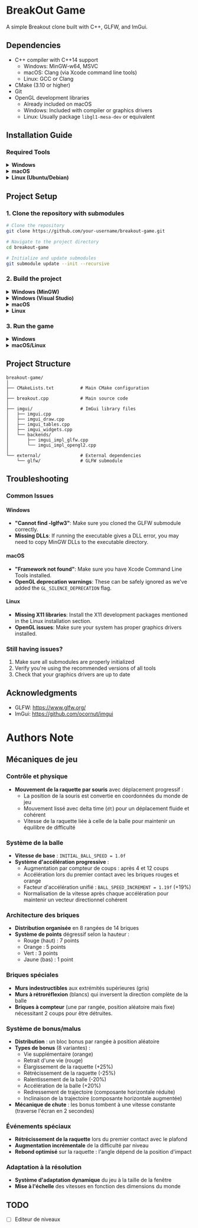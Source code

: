 # BreakOut Game

A simple Breakout clone built with C++, GLFW, and ImGui.

## Dependencies

- C++ compiler with C++14 support
    - Windows: MinGW-w64, MSVC
    - macOS: Clang (via Xcode command line tools)
    - Linux: GCC or Clang
- CMake (3.10 or higher)
- Git
- OpenGL development libraries
    - Already included on macOS
    - Windows: Included with compiler or graphics drivers
    - Linux: Usually package `libgl1-mesa-dev` or equivalent

## Installation Guide

### Required Tools

<details>
<summary><b>Windows</b></summary>

#### Installing MinGW (for Windows without Visual Studio)

1. Download and install MSYS2 from https://www.msys2.org/
2. Open MSYS2 terminal and run:
   ```bash
   pacman -Syu
   pacman -S mingw-w64-x86_64-gcc mingw-w64-x86_64-cmake git make
   ```
3. Add MinGW to your system PATH:
   ```
   C:\msys64\mingw64\bin
   ```

#### Installing Git
1. Download and install Git from https://git-scm.com/download/win
2. Choose the default options during installation

#### Installing CMake
1. Download and install CMake from https://cmake.org/download/
2. During installation, select "Add CMake to system PATH"

</details>

<details>
<summary><b>macOS</b></summary>

1. Install Xcode Command Line Tools:
   ```bash
   xcode-select --install
   ```

2. Install Homebrew (if not already installed) from https://brew.sh/

3. Install required dependencies:
   ```bash
   brew install cmake git
   ```

</details>

<details>
<summary><b>Linux (Ubuntu/Debian)</b></summary>

1. Install required packages:
   ```bash
   sudo apt update
   sudo apt install build-essential cmake git libgl1-mesa-dev xorg-dev libxinerama-dev libxcursor-dev libxi-dev
   ```

For other distributions, use the appropriate package manager and equivalent packages.

</details>

## Project Setup

### 1. Clone the repository with submodules

```bash
# Clone the repository
git clone https://github.com/your-username/breakout-game.git

# Navigate to the project directory
cd breakout-game

# Initialize and update submodules
git submodule update --init --recursive
```

### 2. Build the project

<details>
<summary><b>Windows (MinGW)</b></summary>

```bash
# Create a build directory
mkdir build
cd build

# Configure with CMake
cmake .. -G "MinGW Makefiles"

# Build the project
cmake --build . --config Release

# The executable will be in build/bin/
```

</details>

<details>
<summary><b>Windows (Visual Studio)</b></summary>

```bash
# Create a build directory
mkdir build
cd build

# Configure with CMake
cmake ..

# Build the project
cmake --build . --config Release

# The executable will be in build/Release/ or build/bin/
```

You can also open the generated .sln file with Visual Studio and build from there.

</details>

<details>
<summary><b>macOS</b></summary>

```bash
# Create a build directory
mkdir build
cd build

# Configure with CMake
cmake ..

# Build the project
cmake --build . --config Release

# The executable will be in build/bin/
```

</details>

<details>
<summary><b>Linux</b></summary>

```bash
# Create a build directory
mkdir build
cd build

# Configure with CMake
cmake ..

# Build the project
cmake --build . --config Release

# The executable will be in build/bin/
```

</details>

### 3. Run the game

<details>
<summary><b>Windows</b></summary>

Navigate to the bin directory and run the executable:
```bash
cd bin
BreakOut.exe
```

</details>

<details>
<summary><b>macOS/Linux</b></summary>

Navigate to the bin directory and run the executable:
```bash
cd bin
./BreakOut
```

</details>

## Project Structure

```
breakout-game/
│
├── CMakeLists.txt          # Main CMake configuration
│
├── breakout.cpp            # Main source code
│
├── imgui/                  # ImGui library files
│   ├── imgui.cpp
│   ├── imgui_draw.cpp
│   ├── imgui_tables.cpp
│   ├── imgui_widgets.cpp
│   └── backends/
│       ├── imgui_impl_glfw.cpp
│       └── imgui_impl_opengl2.cpp
│
└── external/               # External dependencies
    └── glfw/               # GLFW submodule
```

## Troubleshooting

### Common Issues

#### Windows

- **"Cannot find -lglfw3"**: Make sure you cloned the GLFW submodule correctly.
- **Missing DLLs**: If running the executable gives a DLL error, you may need to copy MinGW DLLs to the executable directory.

#### macOS

- **"Framework not found"**: Make sure you have Xcode Command Line Tools installed.
- **OpenGL deprecation warnings**: These can be safely ignored as we've added the `GL_SILENCE_DEPRECATION` flag.

#### Linux

- **Missing X11 libraries**: Install the X11 development packages mentioned in the Linux installation section.
- **OpenGL issues**: Make sure your system has proper graphics drivers installed.

### Still having issues?

1. Make sure all submodules are properly initialized
2. Verify you're using the recommended versions of all tools
3. Check that your graphics drivers are up to date

## Acknowledgments

- GLFW: https://www.glfw.org/
- ImGui: https://github.com/ocornut/imgui

# Authors Note
## Mécaniques de jeu

### Contrôle et physique
- **Mouvement de la raquette par souris** avec déplacement progressif :
    - La position de la souris est convertie en coordonnées du monde de jeu
    - Mouvement lissé avec delta time (`dt`) pour un déplacement fluide et cohérent
    - Vitesse de la raquette liée à celle de la balle pour maintenir un équilibre de difficulté

### Système de la balle
- **Vitesse de base** : `INITIAL_BALL_SPEED = 1.0f`
- **Système d'accélération progressive** :
    - Augmentation par compteur de coups : après 4 et 12 coups
    - Accélération lors du premier contact avec les briques rouges et orange
    - Facteur d'accélération unifié : `BALL_SPEED_INCREMENT = 1.19f` (+19%)
    - Normalisation de la vitesse après chaque accélération pour maintenir un vecteur directionnel cohérent

### Architecture des briques
- **Distribution organisée** en 8 rangées de 14 briques
- **Système de points** dégressif selon la hauteur :
    - Rouge (haut) : 7 points
    - Orange : 5 points
    - Vert : 3 points
    - Jaune (bas) : 1 point

### Briques spéciales
- **Murs indestructibles** aux extrémités supérieures (gris)
- **Murs à rétroréflexion** (blancs) qui inversent la direction complète de la balle
- **Briques à compteur** (une par rangée, position aléatoire mais fixe) nécessitant 2 coups pour être détruites.

### Système de bonus/malus
- **Distribution** : un bloc bonus par rangée à position aléatoire
- **Types de bonus** (8 variantes) :
    - Vie supplémentaire (orange)
    - Retrait d'une vie (rouge)
    - Élargissement de la raquette (+25%)
    - Rétrécissement de la raquette (-25%)
    - Ralentissement de la balle (-20%)
    - Accélération de la balle (+20%)
    - Redressement de trajectoire (composante horizontale réduite)
    - Inclinaison de la trajectoire (composante horizontale augmentée)
- **Mécanique de chute** : les bonus tombent à une vitesse constante (traverse l'écran en 2 secondes)

### Événements spéciaux
- **Rétrécissement de la raquette** lors du premier contact avec le plafond
- **Augmentation incrémentale** de la difficulté par niveau
- **Rebond optimisé** sur la raquette : l'angle dépend de la position d'impact

### Adaptation à la résolution
- **Système d'adaptation dynamique** du jeu à la taille de la fenêtre
- **Mise à l'échelle** des vitesses en fonction des dimensions du monde

## TODO
- [ ] Editeur de niveaux